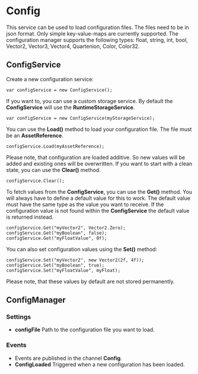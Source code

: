 # Config

This service can be used to load configuration files. The files need to be in json format. Only simple key-value-maps are currently supported. The configuration manager supports the following types: float, string, int, bool, Vector2, Vector3, Vector4, Quartenion, Color, Color32.

## ConfigService

Create a new configuration service:

```
var configService = new ConfigService();
```

If you want to, you can use a custom storage service. By default the **ConfigService** will use the **RuntimeStorageService**.

```
var configService = new ConfigService(myStorageService);
```

You can use the **Load()** method to load your configuration file. The file must be an **AssetReference**.

```
configService.Load(myAssetReference);
```

Please note, that configuration are loaded additive. So new values will be added and existing ones will be overwritten. If you want to start with a clean state, you can use the **Clear()** method.

```
configService.Clear();
```

To fetch values from the **ConfigService**, you can use the **Get()** method. You will always have to define a default value for this to work. The default value must have the same type as the value you want to receive. If the configuration value is not found within the **ConfigService** the default value is returned instead.

```
configService.Get("myVector2", Vector2.Zero);
configService.Get("myBoolean", false);
configService.Get("myFloatValue", 0f);
```

You can also set configuration values using the **Set()** method:

```
configService.Set("myVector2", new Vector2(2f, 4f));
configService.Set("myBoolean", true);
configService.Set("myFloatValue", myFloat);
```

Please note, that these values by default are not stored permanently.

## ConfigManager

### Settings

- **configFile** Path to the configuration file you want to load.

### Events

- Events are published in the channel **Config**.
- **ConfigLoaded** Triggered when a new configuration has been loaded.

